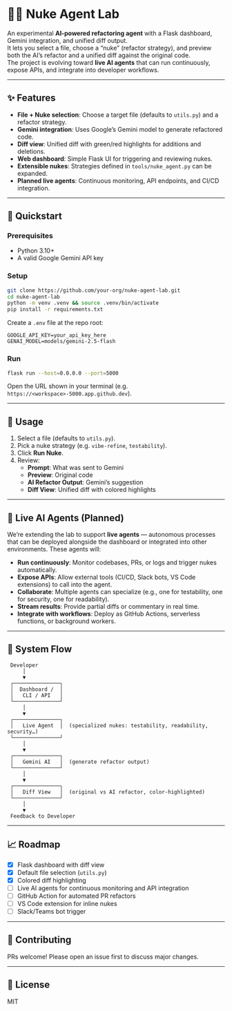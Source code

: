 # 🧑‍🚀 Nuke Agent Lab

An experimental **AI‑powered refactoring agent** with a Flask dashboard, Gemini integration, and unified diff output.  
It lets you select a file, choose a “nuke” (refactor strategy), and preview both the AI’s refactor and a unified diff against the original code.  
The project is evolving toward **live AI agents** that can run continuously, expose APIs, and integrate into developer workflows.

---

## ✨ Features
- **File + Nuke selection**: Choose a target file (defaults to `utils.py`) and a refactor strategy.
- **Gemini integration**: Uses Google’s Gemini model to generate refactored code.
- **Diff view**: Unified diff with green/red highlights for additions and deletions.
- **Web dashboard**: Simple Flask UI for triggering and reviewing nukes.
- **Extensible nukes**: Strategies defined in `tools/nuke_agent.py` can be expanded.
- **Planned live agents**: Continuous monitoring, API endpoints, and CI/CD integration.

---

## 🚀 Quickstart

### Prerequisites
- Python 3.10+
- A valid Google Gemini API key

### Setup
```bash
git clone https://github.com/your-org/nuke-agent-lab.git
cd nuke-agent-lab
python -m venv .venv && source .venv/bin/activate
pip install -r requirements.txt
```

Create a `.env` file at the repo root:
```
GOOGLE_API_KEY=your_api_key_here
GENAI_MODEL=models/gemini-2.5-flash
```

### Run
```bash
flask run --host=0.0.0.0 --port=5000
```

Open the URL shown in your terminal (e.g. `https://<workspace>-5000.app.github.dev`).

---

## 🧪 Usage
1. Select a file (defaults to `utils.py`).
2. Pick a nuke strategy (e.g. `vibe-refine`, `testability`).
3. Click **Run Nuke**.
4. Review:
   - **Prompt**: What was sent to Gemini
   - **Preview**: Original code
   - **AI Refactor Output**: Gemini’s suggestion
   - **Diff View**: Unified diff with colored highlights

---

## 📡 Live AI Agents (Planned)

We’re extending the lab to support **live agents** — autonomous processes that can be deployed alongside the dashboard or integrated into other environments. These agents will:

- **Run continuously**: Monitor codebases, PRs, or logs and trigger nukes automatically.  
- **Expose APIs**: Allow external tools (CI/CD, Slack bots, VS Code extensions) to call into the agent.  
- **Collaborate**: Multiple agents can specialize (e.g., one for testability, one for security, one for readability).  
- **Stream results**: Provide partial diffs or commentary in real time.  
- **Integrate with workflows**: Deploy as GitHub Actions, serverless functions, or background workers.

---

## 🔄 System Flow

```text
 Developer
     │
     ▼
 ┌───────────────┐
 │  Dashboard /  │
 │   CLI / API   │
 └───────────────┘
     │
     ▼
 ┌───────────────┐
 │   Live Agent  │  (specialized nukes: testability, readability, security…)
 └───────────────┘
     │
     ▼
 ┌───────────────┐
 │   Gemini AI   │  (generate refactor output)
 └───────────────┘
     │
     ▼
 ┌───────────────┐
 │   Diff View   │  (original vs AI refactor, color‑highlighted)
 └───────────────┘
     │
     ▼
 Feedback to Developer
```

---

## 📈 Roadmap
- [x] Flask dashboard with diff view  
- [x] Default file selection (`utils.py`)  
- [x] Colored diff highlighting  
- [ ] Live AI agents for continuous monitoring and API integration  
- [ ] GitHub Action for automated PR refactors  
- [ ] VS Code extension for inline nukes  
- [ ] Slack/Teams bot trigger  

---

## 🤝 Contributing
PRs welcome! Please open an issue first to discuss major changes.

---

## 📜 License
MIT
